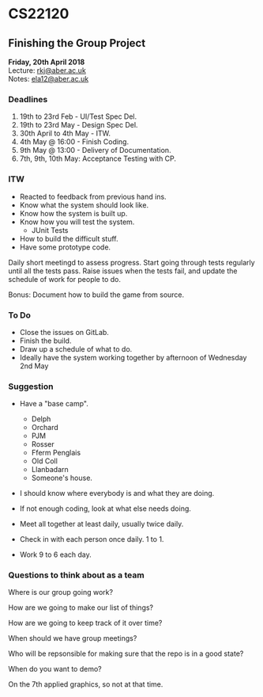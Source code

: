 # CS22120
## Finishing the Group Project 
__Friday, 20th April 2018__  
Lecture: rkj@aber.ac.uk   
Notes: ela12@aber.ac.uk  

### Deadlines 

1. 19th to 23rd Feb - UI/Test Spec Del. 
2. 19th to 23rd May - Design Spec Del. 
3. 30th April to 4th May - ITW. 
4. 4th May @ 16:00 - Finish Coding.   
5. 9th May @ 13:00 - Delivery of Documentation. 
6. 7th, 9th, 10th May: Acceptance Testing with CP. 

### ITW 

- Reacted to feedback from previous hand ins. 
- Know what the system should look like. 
- Know how the system is built up. 
- Know how you will test the system.
    - JUnit Tests
- How to build the difficult stuff. 
- Have some prototype code. 

Daily short meetingd to assess progress.
Start going through tests regularly until all the tests pass. 
Raise issues when the tests fail, and update the schedule of work for people to do. 

Bonus: Document how to build the game from source. 

### To Do 

- Close the issues on GitLab.
- Finish the build. 
- Draw up a schedule of what to do. 
- Ideally have the system working together by afternoon of Wednesday 2nd May

### Suggestion 

- Have a "base camp". 
    - Delph 
    - Orchard 
    - PJM
    - Rosser
    - Fferm Penglais 
    - Old Coll
    - Llanbadarn
    - Someone's house.  

- I should know where everybody is and what they are doing. 
- If not enough coding, look at what else needs doing. 
- Meet all together at least daily, usually twice daily. 
- Check in with each person once daily. 1 to 1. 
- Work 9 to 6 each day. 

### Questions to think about as a team

Where is our group going work? 

How are we going to make our list of things? 

How are we going to keep track of it over time? 

When should we have group meetings? 

Who will be repsonsible for making sure that the repo is in a good state? 

When do you want to demo? 

On the 7th applied graphics, so not at that time. 
 
